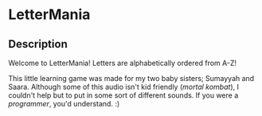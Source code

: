 LetterMania
===========

Description
--
Welcome to LetterMania! Letters are alphabetically ordered from A-Z! 

This little learning game was made for my two baby sisters; Sumayyah and Saara. Although some of this audio isn't kid friendly (*mortal kombat*), I couldn't help but to put in some sort of different sounds. If you were a *programmer*, you'd understand. :)




